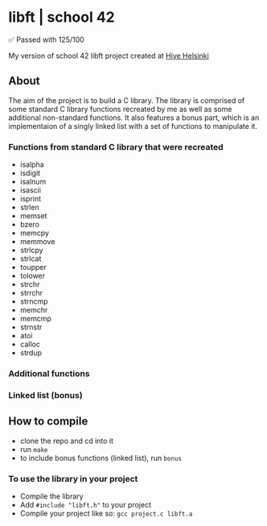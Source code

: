 # libft | school 42

✅ Passed with 125/100

My version of school 42 libft project created at [Hive Helsinki](https://www.hive.fi/en/)

## About

The aim of the project is to build a C library. The library is comprised of some standard C library functions recreated by me as well as some additional non-standard functions. It also features a bonus part, which is an implementaion of a singly linked list with a set of functions to manipulate it.

### Functions from standard C library that were recreated

- isalpha
- isdigit
- isalnum
- isascii
- isprint
- strlen
- memset
- bzero
- memcpy
- memmove
- strlcpy
- strlcat
- toupper
- tolower
- strchr
- strrchr
- strncmp
- memchr
- memcmp
- strnstr
- atoi
- calloc
- strdup

### Additional functions

### Linked list (bonus)

## How to compile

- clone the repo and cd into it
- run `make`
- to include bonus functions (linked list), run `bonus`

### To use the library in your project

- Compile the library
- Add `#include "libft.h"` to your project
- Compile your project like so: `gcc project.c libft.a`

